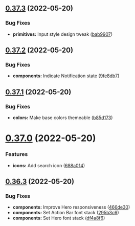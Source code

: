 ## [0.37.3](https://github.com/jacecotton/tcds/compare/v0.37.2...v0.37.3) (2022-05-20)


### Bug Fixes

* **primitives:** Input style design tweak ([bab9907](https://github.com/jacecotton/tcds/commit/bab9907ac38176a6ad517c3cce50a4d5da404a6e))



## [0.37.2](https://github.com/jacecotton/tcds/compare/v0.37.1...v0.37.2) (2022-05-20)


### Bug Fixes

* **components:** Indicate Notification state ([9fe8db7](https://github.com/jacecotton/tcds/commit/9fe8db7f98096e7bd9b13f7ebd7893130af8e337))



## [0.37.1](https://github.com/jacecotton/tcds/compare/v0.37.0...v0.37.1) (2022-05-20)


### Bug Fixes

* **colors:** Make base colors themeable ([b85d173](https://github.com/jacecotton/tcds/commit/b85d1730bd6805546c4e6689f576dc099e27a884))



# [0.37.0](https://github.com/jacecotton/tcds/compare/v0.36.3...v0.37.0) (2022-05-20)


### Features

* **icons:** Add search icon ([688a014](https://github.com/jacecotton/tcds/commit/688a014e97742ba01e73123f95c81bfe834c3766))



## [0.36.3](https://github.com/jacecotton/tcds/compare/v0.36.2...v0.36.3) (2022-05-20)


### Bug Fixes

* **components:** Improve Hero responsiveness ([466de30](https://github.com/jacecotton/tcds/commit/466de30974cc3f342ddb7f7d0a2b106eba7d0de0))
* **components:** Set Action Bar font stack ([295b3c6](https://github.com/jacecotton/tcds/commit/295b3c6fc04dff2d3d6cf46d705f1ea343ce98d9))
* **components:** Set Hero font stack ([df4a8f6](https://github.com/jacecotton/tcds/commit/df4a8f63c6b320968206d2966cb9d2936861630c))



